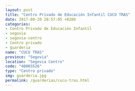 ```yaml
---
layout: post
title: "Centro Privado de Educación Infantil CUCU TRAS"
date: 2017-09-20 20:57:05 +0200
categories:
- Centro Privado de Educación Infantil
- segovia
- segovia-centro
- Centro privado
- guarderia
name: "CUCU TRAS"
province: "Segovia"
location: "Segovia Centro"
code: "40003526"
type: "Centro privado"
img: guarderia.jpg
permalink: /guarderias/cucu-tras.html
---
```

